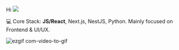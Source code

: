 Hi ![](https://user-images.githubusercontent.com/18350557/176309783-0785949b-9127-417c-8b55-ab5a4333674e.gif)

💻 Core Stack: **JS/React**, Next.js, NestJS, Python. Mainly focused on Frontend & UI/UX.

![ezgif com-video-to-gif](https://github.com/its-monotype/its-monotype/assets/79363260/eedfc97a-441a-4f12-b261-8f502bdc18b9)
